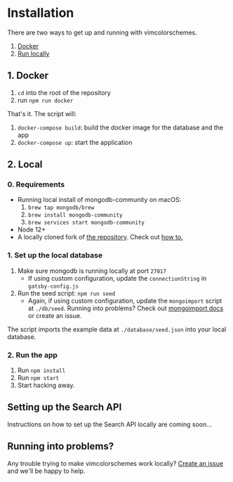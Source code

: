 # Installation

There are two ways to get up and running with vimcolorschemes.

1. [Docker](#_1-docker)
1. [Run locally](#_2-local)

## 1. Docker

1. `cd` into the root of the repository
1. run `npm run docker`

That's it. The script will:

1. `docker-compose build`: build the docker image for the database and the app
1. `docker-compose up`: start the application

## 2. Local

### 0. Requirements

- Running local install of mongodb-community on macOS:
  1. `brew tap mongodb/brew`
  2. `brew install mongodb-community`
  3. `brew services start mongodb-community`
- Node 12+
- A locally cloned fork of [the repository](https://github.com/vimcolorschemes/vimcolorschemes). Check out [how to.](https://docs.github.com/en/github/getting-started-with-github/fork-a-repo)

### 1. Set up the local database

1. Make sure mongodb is running locally at port `27017`
   - If using custom configuration, update the `connectionString` in `gatsby-config.js`
1. Run the seed script: `npm run seed`
   - Again, if using custom configuration, update the `mongoimport` script at `./db/seed`. Running into problems? Check out [mongoimport docs](https://docs.mongodb.com/v4.2/reference/program/mongoimport/) or create an issue.

The script imports the example data at `./database/seed.json` into your local
database.

### 2. Run the app

1. Run `npm install`
1. Run `npm start`
1. Start hacking away.

## Setting up the Search API

Instructions on how to set up the Search API locally are coming soon...

## Running into problems?

Any trouble trying to make vimcolorschemes work locally? [Create an
issue](https://github.com/vimcolorschemes/vimcolorschemes/issues) and we'll be
happy to help.
